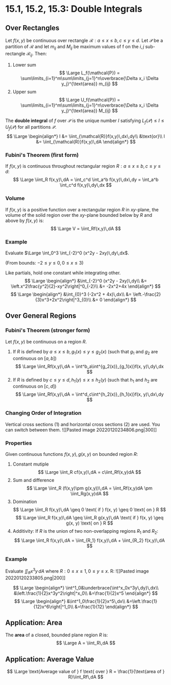 # 15.1, 15.2, 15.3: Double Integrals
## Over Rectangles
Let $f(x, y)$ be continuous over rectangle $\mathcal{R}: a \leq x \leq b, c \leq y \leq d$.
Let $\mathcal{P}$ be a partition of $\mathcal{R}$ and let $m_{ij}$ and $M_{ij}$ be maximum values of f on the $i, j$ sub-rectangle $\mathcal{R}_{ij}$. Then:

1. Lower sum
$$
\Large
L_f(\mathcal{P}) = \sum\limits_{i=1}^m\sum\limits_{j=1}^n\overbrace{\Delta x_i \Delta y_j}^{\text{area}} m_{ij}
$$
2. Upper sum
$$
\Large
U_f(\mathcal{P}) = \sum\limits_{i=1}^m\sum\limits_{j=1}^n\overbrace{\Delta x_i \Delta y_j}^{\text{area}} M_{ij}
$$

The **double integral** of $f$ over $\mathcal{P}$ is the unique number $I$ satisfying $L_f(\mathcal{P}) \leq I \leq U_f(\mathcal{P})$ for all partitions $\mathcal{P}$.
$$
\Large
\begin{align*}
I &= \iint_{\mathcal{R}}f(x,y)\,dx\,dy\\
&\text{or}\\
I &= \iint_{\mathcal{R}}f(x,y)\,dA
\end{align*}
$$
### Fubini's Theorem (first form)
If $f(x, y)$ is continuous throughout rectangular region $R: a \leq x \leq b, c \leq y \leq d$:
$$
\Large
\iint_R f(x,y)\,dA = \int_c^d \int_a^b f(x,y)\,dx\,dy = \int_a^b \int_c^d f(x,y)\,dy\,dx
$$
### Volume
If $f(x, y)$ is a positive function over a rectangular region $R$ in $xy$-plane, the volume of the solid region over the $xy$-plane bounded below by $R$ and above by $f(x, y)$ is:
$$
\Large
V = \iint_Rf(x,y)\,dA
$$
### Example
Evaluate $\Large \int_0^3 \int_{-2}^0 (x^2y - 2xy)\,dy\,dx$.

(From bounds: $-2 \leq y \leq 0, 0 \leq x \leq 3$)

Like partials, hold one constant while integrating other.
$$
\Large
\begin{align*}
&\int_{-2}^0 (x^2y - 2xy)\,dy\\
&= \left.x^2\frac{y^2}{2}-xy^2\right|^0_{-2}\\
&= -2x^2+4x
\end{align*}
$$
$$
\Large
\begin{align*}
&\int_{0}^3 (-2x^2 + 4x)\,dx\\
&= \left.-\frac{2}{3}x^3+2x^2\right|^3_{0}\\
&= 0
\end{align*}
$$
## Over General Regions
### Fubini's Theorem (stronger form)
Let $f(x, y)$ be continuous on a region $R$.
1. If $R$ is defined by $a \leq x \leq b, g_1(x) \leq y \leq g_2(x)$ (such that $g_1$ and $g_2$ are continuous on $[a, b]$)
$$
\Large
\iint_Rf(x,y)\,dA = \int^b_a\int^{g_2(x)}_{g_1(x)}f(x, y)\,dy\,dx
$$
2. If $R$ is defined by $c \leq y \leq d, h_1(y) \leq x \leq h_2(y)$ (such that $h_1$ and $h_2$ are continuous on $[c, d]$)
$$
\Large
\iint_Rf(x,y)\,dA = \int^d_c\int^{h_2(x)}_{h_1(x)}f(x, y)\,dx\,dy
$$
### Changing Order of Integration
Vertical cross sections (1) and horizontal cross sections (2) are used.
You can switch between them.
![[Pasted image 20220120234806.png|300]]
### Properties
Given continuous functions $f(x, y), g(x, y)$ on bounded region $R$:
1. Constant mutiple
$$
\Large
\iint_R cf(x,y)\,dA = c\iint_Rf(x,y)dA
$$
2. Sum and difference
$$
\Large
\iint_R (f(x,y)\pm g(x,y))\,dA = \iint_Rf(x,y)dA \pm \iint_Rg(x,y)dA
$$
3. Domination
$$
\Large
\iint_R f(x,y)\,dA \geq 0 \text{ if } f(x, y) \geq 0 \text{ on } R
$$
$$
\Large
\iint_R f(x,y)\,dA \geq \iint_R g(x,y)\,dA \text{ if } f(x, y) \geq g(x, y) \text{ on } R
$$
4. Additivity: If $R$ is the union of two non-overlapping regions $R_1$ and $R_2$:
$$
\Large
\iint_R f(x,y)\,dA = \iint_{R_1} f(x,y)\,dA + \iint_{R_2} f(x,y)\,dA
$$
### Example
Evaluate $\iint_R x^3y\,dA$ where $R: 0 \leq x \leq 1, 0 \leq y \leq x$.
R: 
![[Pasted image 20220120233805.png|200]]

$$
\Large
\begin{align*}
\int^1_0&\underbrace{\int^x_0x^3y\,dy}\,dx\\
&\left.\frac{1}{2}x^3y^2\right|^x_0\\
&=\frac{1}{2}x^5
\end{align*}
$$
$$
\Large
\begin{align*}
&\int^1_0\frac{1}{2}x^5\,dx\\
&=\left.\frac{1}{12}x^6\right|^1_0\\
&=\frac{1}{12}
\end{align*}
$$
## Application: Area
The **area** of a closed, bounded plane region $R$ is:
$$
\Large
A = \iint_R\,dA
$$
## Application: Average Value
$$
\Large
\text{Average value of } f \text{ over } R = \frac{1}{\text{area of } R}\iint_Rf\,dA
$$


